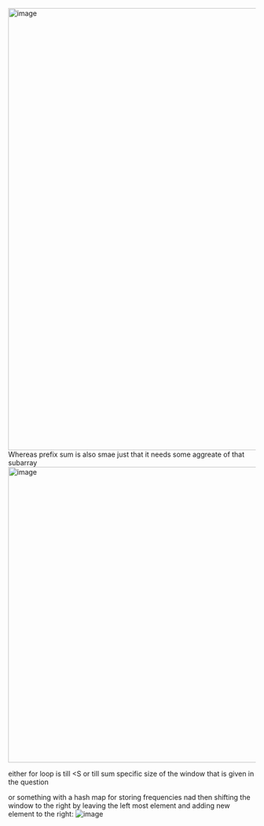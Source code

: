 <img width="900" alt="image" src="https://github.com/user-attachments/assets/9e33fe8d-1027-48de-b72a-9f3ff5a4d331" />
Whereas prefix sum is also smae just that it needs some aggreate of that subarray 


<img width="602" alt="image" src="https://github.com/gregbg218/DSA/assets/72642906/7b69fa4e-16de-49d2-ae58-281c05015e7b">


either for loop is till <S or till sum specific size of the window that is given in the question



or something with a hash map for storing frequencies nad then shifting the window to the right by leaving the left most element and adding new element to the right:
![image](https://github.com/user-attachments/assets/563b9fda-de59-453a-86e0-562ab9283cd4)


